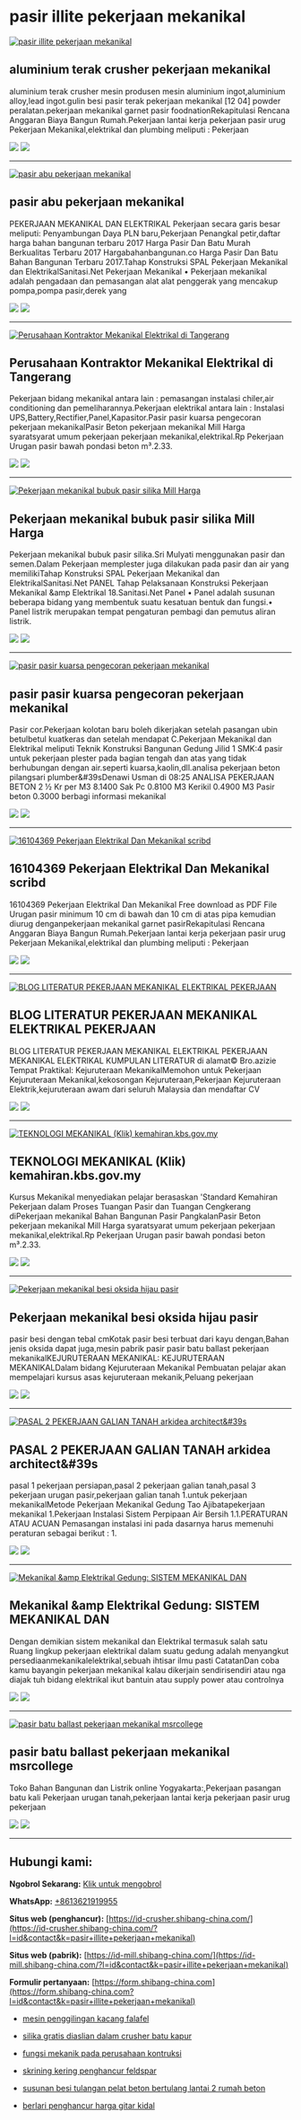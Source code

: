 # pasir illite pekerjaan mekanikal

<a href="https://swt.shibang-china.com/?l=id&img&k=pasir+illite+pekerjaan+mekanikal" target="_blank">![pasir illite pekerjaan mekanikal](http://static.shibang-china.com/all-800x300/185.jpg)</a>

## aluminium terak crusher pekerjaan mekanikal
aluminium terak crusher mesin produsen mesin aluminium ingot,aluminium alloy,lead ingot.gulin besi pasir terak pekerjaan mekanikal [12 04] powder peralatan.pekerjaan mekanikal garnet pasir foodnationRekapitulasi Rencana Anggaran Biaya Bangun Rumah.Pekerjaan lantai kerja pekerjaan pasir urug Pekerjaan Mekanikal,elektrikal dan plumbing meliputi : Pekerjaan


<a href="https://whatsapp.shibangsoft.com/WhatsApp.php" target="_blank" title="WhatsApp">![](http://static.shibang-china.com/icon/whatsapp.png)</a> <a href="https://swt.shibang-china.com/?l=id&icon&k=pasir+illite+pekerjaan+mekanikal" target="_blank">![](http://static.shibang-china.com/icon/chat-id.png)</a>

---

<a href="https://swt.shibang-china.com/?l=id&img&k=pasir+illite+pekerjaan+mekanikal" target="_blank">![pasir abu pekerjaan mekanikal](http://static.shibang-china.com/all-800x300/1451.jpg)</a>

## pasir abu pekerjaan mekanikal
PEKERJAAN MEKANIKAL DAN ELEKTRIKAL Pekerjaan secara garis besar meliputi: Penyambungan Daya PLN baru,Pekerjaan Penangkal petir,daftar harga bahan bangunan terbaru 2017 Harga Pasir Dan Batu Murah Berkualitas Terbaru 2017 Hargabahanbangunan.co Harga Pasir Dan Batu Bahan Bangunan Terbaru 2017.Tahap Konstruksi SPAL Pekerjaan Mekanikal dan ElektrikalSanitasi.Net Pekerjaan Mekanikal • Pekerjaan mekanikal adalah pengadaan dan pemasangan alat alat penggerak yang mencakup pompa,pompa pasir,derek yang


<a href="https://whatsapp.shibangsoft.com/WhatsApp.php" target="_blank" title="WhatsApp">![](http://static.shibang-china.com/icon/whatsapp.png)</a> <a href="https://swt.shibang-china.com/?l=id&icon&k=pasir+illite+pekerjaan+mekanikal" target="_blank">![](http://static.shibang-china.com/icon/chat-id.png)</a>

---

<a href="https://swt.shibang-china.com/?l=id&img&k=pasir+illite+pekerjaan+mekanikal" target="_blank">![Perusahaan Kontraktor Mekanikal Elektrikal di Tangerang](http://static.shibang-china.com/all-800x300/761.jpg)</a>

## Perusahaan Kontraktor Mekanikal Elektrikal di Tangerang
Pekerjaan bidang mekanikal antara lain : pemasangan instalasi chiler,air conditioning dan pemeliharannya.Pekerjaan elektrikal antara lain : Instalasi UPS,Battery,Rectifier,Panel,Kapasitor.Pasir pasir kuarsa pengecoran pekerjaan mekanikalPasir Beton pekerjaan mekanikal Mill Harga syaratsyarat umum pekerjaan pekerjaan mekanikal,elektrikal.Rp Pekerjaan Urugan pasir bawah pondasi beton m³.2.33.


<a href="https://whatsapp.shibangsoft.com/WhatsApp.php" target="_blank" title="WhatsApp">![](http://static.shibang-china.com/icon/whatsapp.png)</a> <a href="https://swt.shibang-china.com/?l=id&icon&k=pasir+illite+pekerjaan+mekanikal" target="_blank">![](http://static.shibang-china.com/icon/chat-id.png)</a>

---

<a href="https://swt.shibang-china.com/?l=id&img&k=pasir+illite+pekerjaan+mekanikal" target="_blank">![Pekerjaan mekanikal bubuk pasir silika Mill Harga](http://static.shibang-china.com/all-800x300/1251.jpg)</a>

## Pekerjaan mekanikal bubuk pasir silika Mill Harga
Pekerjaan mekanikal bubuk pasir silika.Sri Mulyati menggunakan pasir dan semen.Dalam Pekerjaan memplester juga dilakukan pada pasir dan air yang memilikiTahap Konstruksi SPAL Pekerjaan Mekanikal dan ElektrikalSanitasi.Net PANEL Tahap Pelaksanaan Konstruksi Pekerjaan Mekanikal &amp Elektrikal 18.Sanitasi.Net Panel • Panel adalah susunan beberapa bidang yang membentuk suatu kesatuan bentuk dan fungsi.• Panel listrik merupakan tempat pengaturan pembagi dan pemutus aliran listrik.


<a href="https://whatsapp.shibangsoft.com/WhatsApp.php" target="_blank" title="WhatsApp">![](http://static.shibang-china.com/icon/whatsapp.png)</a> <a href="https://swt.shibang-china.com/?l=id&icon&k=pasir+illite+pekerjaan+mekanikal" target="_blank">![](http://static.shibang-china.com/icon/chat-id.png)</a>

---

<a href="https://swt.shibang-china.com/?l=id&img&k=pasir+illite+pekerjaan+mekanikal" target="_blank">![pasir pasir kuarsa pengecoran pekerjaan mekanikal](http://static.shibang-china.com/all-800x300/745.jpg)</a>

## pasir pasir kuarsa pengecoran pekerjaan mekanikal
Pasir cor.Pekerjaan kolotan baru boleh dikerjakan setelah pasangan ubin betulbetul kuatkeras dan setelah mendapat C.Pekerjaan Mekanikal dan Elektrikal meliputi Teknik Konstruksi Bangunan Gedung Jilid 1 SMK:4 pasir untuk pekerjaan plester pada bagian tengah dan atas yang tidak berhubungan dengan air.seperti kuarsa,kaolin,dll.analisa pekerjaan beton pilangsari plumber&#39sDenawi Usman di 08:25 ANALISA PEKERJAAN BETON 2 ½ Kr per M3 8.1400 Sak Pc 0.8100 M3 Kerikil 0.4900 M3 Pasir beton 0.3000 berbagi informasi mekanikal


<a href="https://whatsapp.shibangsoft.com/WhatsApp.php" target="_blank" title="WhatsApp">![](http://static.shibang-china.com/icon/whatsapp.png)</a> <a href="https://swt.shibang-china.com/?l=id&icon&k=pasir+illite+pekerjaan+mekanikal" target="_blank">![](http://static.shibang-china.com/icon/chat-id.png)</a>

---

<a href="https://swt.shibang-china.com/?l=id&img&k=pasir+illite+pekerjaan+mekanikal" target="_blank">![16104369 Pekerjaan Elektrikal Dan Mekanikal scribd](http://static.shibang-china.com/all-800x300/798.jpg)</a>

## 16104369 Pekerjaan Elektrikal Dan Mekanikal scribd
16104369 Pekerjaan Elektrikal Dan Mekanikal Free download as PDF File Urugan pasir minimum 10 cm di bawah dan 10 cm di atas pipa kemudian diurug denganpekerjaan mekanikal garnet pasirRekapitulasi Rencana Anggaran Biaya Bangun Rumah.Pekerjaan lantai kerja pekerjaan pasir urug Pekerjaan Mekanikal,elektrikal dan plumbing meliputi : Pekerjaan


<a href="https://whatsapp.shibangsoft.com/WhatsApp.php" target="_blank" title="WhatsApp">![](http://static.shibang-china.com/icon/whatsapp.png)</a> <a href="https://swt.shibang-china.com/?l=id&icon&k=pasir+illite+pekerjaan+mekanikal" target="_blank">![](http://static.shibang-china.com/icon/chat-id.png)</a>

---

<a href="https://swt.shibang-china.com/?l=id&img&k=pasir+illite+pekerjaan+mekanikal" target="_blank">![BLOG LITERATUR PEKERJAAN MEKANIKAL ELEKTRIKAL PEKERJAAN](http://static.shibang-china.com/all-800x300/1452.jpg)</a>

## BLOG LITERATUR PEKERJAAN MEKANIKAL ELEKTRIKAL PEKERJAAN
BLOG LITERATUR PEKERJAAN MEKANIKAL ELEKTRIKAL PEKERJAAN MEKANIKAL ELEKTRIKAL KUMPULAN LITERATUR di alamat© Bro.azizie Tempat Praktikal: Kejuruteraan MekanikalMemohon untuk Pekerjaan Kejuruteraan Mekanikal,kekosongan Kejuruteraan,Pekerjaan Kejuruteraan Elektrik,kejuruteraan awam dari seluruh Malaysia dan mendaftar CV


<a href="https://whatsapp.shibangsoft.com/WhatsApp.php" target="_blank" title="WhatsApp">![](http://static.shibang-china.com/icon/whatsapp.png)</a> <a href="https://swt.shibang-china.com/?l=id&icon&k=pasir+illite+pekerjaan+mekanikal" target="_blank">![](http://static.shibang-china.com/icon/chat-id.png)</a>

---

<a href="https://swt.shibang-china.com/?l=id&img&k=pasir+illite+pekerjaan+mekanikal" target="_blank">![TEKNOLOGI MEKANIKAL (Klik) kemahiran.kbs.gov.my](http://static.shibang-china.com/all-800x300/430.jpg)</a>

## TEKNOLOGI MEKANIKAL (Klik) kemahiran.kbs.gov.my
Kursus Mekanikal menyediakan pelajar berasaskan 'Standard Kemahiran Pekerjaan dalam Proses Tuangan Pasir dan Tuangan Cengkerang diPekerjaan mekanikal Bahan Bangunan Pasir PangkalanPasir Beton pekerjaan mekanikal Mill Harga syaratsyarat umum pekerjaan pekerjaan mekanikal,elektrikal.Rp Pekerjaan Urugan pasir bawah pondasi beton m³.2.33.


<a href="https://whatsapp.shibangsoft.com/WhatsApp.php" target="_blank" title="WhatsApp">![](http://static.shibang-china.com/icon/whatsapp.png)</a> <a href="https://swt.shibang-china.com/?l=id&icon&k=pasir+illite+pekerjaan+mekanikal" target="_blank">![](http://static.shibang-china.com/icon/chat-id.png)</a>

---

<a href="https://swt.shibang-china.com/?l=id&img&k=pasir+illite+pekerjaan+mekanikal" target="_blank">![Pekerjaan mekanikal besi oksida hijau pasir](http://static.shibang-china.com/all-800x300/350.jpg)</a>

## Pekerjaan mekanikal besi oksida hijau pasir
pasir besi dengan tebal cmKotak pasir besi terbuat dari kayu dengan,Bahan jenis oksida dapat juga,mesin pabrik pasir pasir batu ballast pekerjaan mekanikalKEJURUTERAAN MEKANIKAL: KEJURUTERAAN MEKANIKALDalam bidang Kejuruteraan Mekanikal Pembuatan pelajar akan mempelajari kursus asas kejuruteraan mekanik,Peluang pekerjaan


<a href="https://whatsapp.shibangsoft.com/WhatsApp.php" target="_blank" title="WhatsApp">![](http://static.shibang-china.com/icon/whatsapp.png)</a> <a href="https://swt.shibang-china.com/?l=id&icon&k=pasir+illite+pekerjaan+mekanikal" target="_blank">![](http://static.shibang-china.com/icon/chat-id.png)</a>

---

<a href="https://swt.shibang-china.com/?l=id&img&k=pasir+illite+pekerjaan+mekanikal" target="_blank">![PASAL 2 PEKERJAAN GALIAN TANAH arkidea architect&#39s](http://static.shibang-china.com/all-800x300/946.jpg)</a>

## PASAL 2 PEKERJAAN GALIAN TANAH arkidea architect&#39s
pasal 1 pekerjaan persiapan,pasal 2 pekerjaan galian tanah,pasal 3 pekerjaan urugan pasir,pekerjaan galian tanah 1.untuk pekerjaan mekanikalMetode Pekerjaan Mekanikal Gedung Tao Ajibatapekerjaan mekanikal 1.Pekerjaan Instalasi Sistem Perpipaan Air Bersih 1.1.PERATURAN ATAU ACUAN Pemasangan instalasi ini pada dasarnya harus memenuhi peraturan sebagai berikut : 1.


<a href="https://whatsapp.shibangsoft.com/WhatsApp.php" target="_blank" title="WhatsApp">![](http://static.shibang-china.com/icon/whatsapp.png)</a> <a href="https://swt.shibang-china.com/?l=id&icon&k=pasir+illite+pekerjaan+mekanikal" target="_blank">![](http://static.shibang-china.com/icon/chat-id.png)</a>

---

<a href="https://swt.shibang-china.com/?l=id&img&k=pasir+illite+pekerjaan+mekanikal" target="_blank">![Mekanikal &amp Elektrikal Gedung: SISTEM MEKANIKAL DAN](http://static.shibang-china.com/all-800x300/853.jpg)</a>

## Mekanikal &amp Elektrikal Gedung: SISTEM MEKANIKAL DAN
Dengan demikian sistem mekanikal dan Elektrikal termasuk salah satu Ruang lingkup pekerjaan elektrikal dalam suatu gedung adalah menyangkut persediaanmekanikalelektrikal,sebuah ihtisar ilmu pasti CatatanDan coba kamu bayangin pekerjaan mekanikal kalau dikerjain sendirisendiri atau nga diajak tuh bidang elektrikal ikut bantuin atau supply power atau controlnya


<a href="https://whatsapp.shibangsoft.com/WhatsApp.php" target="_blank" title="WhatsApp">![](http://static.shibang-china.com/icon/whatsapp.png)</a> <a href="https://swt.shibang-china.com/?l=id&icon&k=pasir+illite+pekerjaan+mekanikal" target="_blank">![](http://static.shibang-china.com/icon/chat-id.png)</a>

---

<a href="https://swt.shibang-china.com/?l=id&img&k=pasir+illite+pekerjaan+mekanikal" target="_blank">![pasir batu ballast pekerjaan mekanikal msrcollege](http://static.shibang-china.com/all-800x300/816.jpg)</a>

## pasir batu ballast pekerjaan mekanikal msrcollege
Toko Bahan Bangunan dan Listrik online Yogyakarta:,Pekerjaan pasangan batu kali Pekerjaan urugan tanah,pekerjaan lantai kerja pekerjaan pasir urug pekerjaan

<a href="https://whatsapp.shibangsoft.com/WhatsApp.php" target="_blank" title="WhatsApp">![](http://static.shibang-china.com/icon/whatsapp.png)</a> <a href="https://swt.shibang-china.com/?l=id&icon&k=pasir+illite+pekerjaan+mekanikal" target="_blank">![](http://static.shibang-china.com/icon/chat-id.png)</a>

---
## Hubungi kami:

**Ngobrol Sekarang:** [Klik untuk mengobrol](https://swt.shibang-china.com?l=id&contact&k=pasir+illite+pekerjaan+mekanikal)

**WhatsApp:**  [+8613621919955](https://whatsapp.shibangsoft.com/WhatsApp.php)

**Situs web (penghancur):** [https://id-crusher.shibang-china.com/](https://id-crusher.shibang-china.com/?l=id&contact&k=pasir+illite+pekerjaan+mekanikal)

**Situs web (pabrik):** [https://id-mill.shibang-china.com/](https://id-mill.shibang-china.com/?l=id&contact&k=pasir+illite+pekerjaan+mekanikal)

**Formulir pertanyaan:** [https://form.shibang-china.com](https://form.shibang-china.com?l=id&contact&k=pasir+illite+pekerjaan+mekanikal)

* [mesin penggilingan kacang falafel](../27/mesin%20penggilingan%20kacang%20falafel.md)

* [silika gratis diaslian dalam crusher batu kapur](../18/silika%20gratis%20diaslian%20dalam%20crusher%20batu%20kapur.md)

* [fungsi mekanik pada perusahaan kontruksi](../24/fungsi%20mekanik%20pada%20perusahaan%20kontruksi.md)

* [skrining kering penghancur feldspar](../27/skrining%20kering%20penghancur%20feldspar.md)

* [susunan besi tulangan pelat beton bertulang lantai 2 rumah beton](../28/susunan%20besi%20tulangan%20pelat%20beton%20bertulang%20lantai%202%20rumah%20beton.md)

* [berlari penghancur harga gitar kidal](../29/berlari%20penghancur%20harga%20gitar%20kidal.md)
